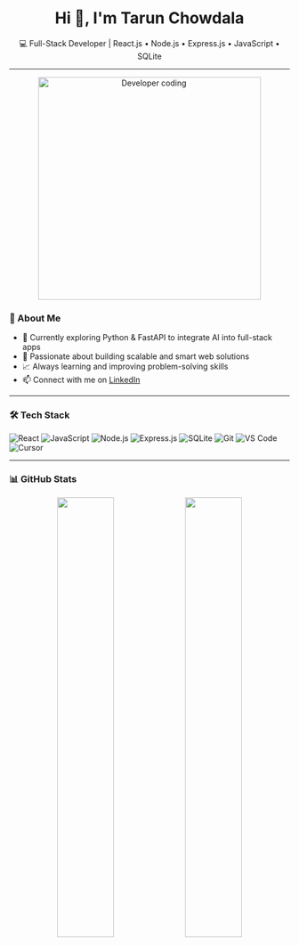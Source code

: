 <h1 align="center">Hi 👋, I'm Tarun Chowdala</h1>

<p align="center">
  💻 Full-Stack Developer | React.js • Node.js • Express.js • JavaScript • SQLite
</p>

---
<p align="center">
  <img src="https://media.giphy.com/media/L1R1tvI9svkIWwpVYr/giphy.gif" width="400" alt="Developer coding" />
</p>


### 🚀 About Me

- 🌱 Currently exploring Python & FastAPI to integrate AI into full-stack apps  
- 🔧 Passionate about building scalable and smart web solutions  
- 📈 Always learning and improving problem-solving skills  
- 📫 Connect with me on [LinkedIn](https://www.linkedin.com/in/tarun-chowdala-77214125b)

---

### 🛠️ Tech Stack

![React](https://img.shields.io/badge/React-61DAFB?style=flat&logo=react&logoColor=black)
![JavaScript](https://img.shields.io/badge/JavaScript-F7DF1E?style=flat&logo=javascript&logoColor=black)
![Node.js](https://img.shields.io/badge/Node.js-339933?style=flat&logo=node.js&logoColor=white)
![Express.js](https://img.shields.io/badge/Express.js-000000?style=flat&logo=express&logoColor=white)
![SQLite](https://img.shields.io/badge/SQLite-003B57?style=flat&logo=sqlite&logoColor=white)
![Git](https://img.shields.io/badge/Git-F05032?style=flat&logo=git&logoColor=white)
![VS Code](https://img.shields.io/badge/VS%20Code-007ACC?style=flat&logo=visual-studio-code&logoColor=white)
![Cursor](https://img.shields.io/badge/Cursor-00C9A7?style=flat&logo=cursor&logoColor=white)

---

### 📊 GitHub Stats

<p align="center">
  <img src="https://github-readme-stats.vercel.app/api?username=tarunchowdala&show_icons=true&theme=default" width="45%" />
  <img src="https://github-readme-streak-stats.herokuapp.com/?user=tarunchowdala&theme=default" width="45%" />
</p>
